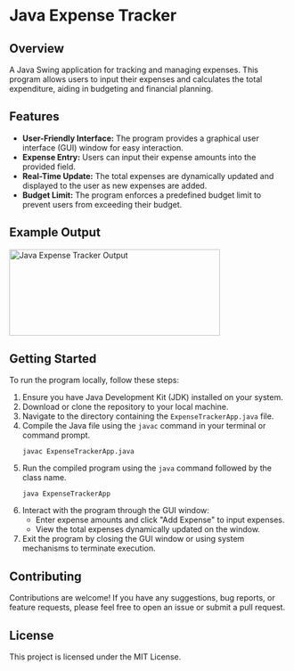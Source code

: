 # Java Expense Tracker

## Overview
A Java Swing application for tracking and managing expenses. This program allows users to input their expenses and calculates the total expenditure, aiding in budgeting and financial planning.

## Features
- **User-Friendly Interface:** The program provides a graphical user interface (GUI) window for easy interaction.
- **Expense Entry:** Users can input their expense amounts into the provided field.
- **Real-Time Update:** The total expenses are dynamically updated and displayed to the user as new expenses are added.
- **Budget Limit:** The program enforces a predefined budget limit to prevent users from exceeding their budget.

## Example Output

<img src="https://github.com/poliklinikvildan/java-expense-tracker/assets/134360221/2dc61016-cd81-4063-a314-7fe0c5dcf1a2" alt="Java Expense Tracker Output" width="378" height="155">

## Getting Started
To run the program locally, follow these steps:
1. Ensure you have Java Development Kit (JDK) installed on your system.
2. Download or clone the repository to your local machine.
3. Navigate to the directory containing the `ExpenseTrackerApp.java` file.
4. Compile the Java file using the `javac` command in your terminal or command prompt.
    ```
    javac ExpenseTrackerApp.java
    ```
5. Run the compiled program using the `java` command followed by the class name.
    ```
    java ExpenseTrackerApp
    ```
6. Interact with the program through the GUI window:
   - Enter expense amounts and click "Add Expense" to input expenses.
   - View the total expenses dynamically updated on the window.
7. Exit the program by closing the GUI window or using system mechanisms to terminate execution.

## Contributing
Contributions are welcome! If you have any suggestions, bug reports, or feature requests, please feel free to open an issue or submit a pull request.

## License
This project is licensed under the MIT License.
